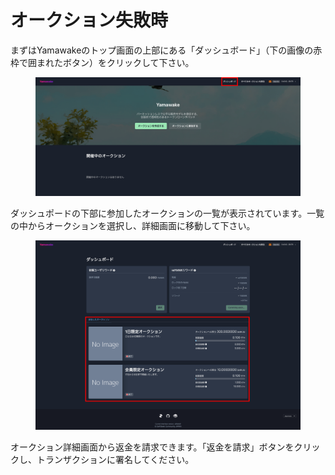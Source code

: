 # オークション失敗時

まずはYamawakeのトップ画面の上部にある「ダッシュボード」（下の画像の赤枠で囲まれたボタン）をクリックして下さい。

<figure><img src="../../../../.gitbook/assets/Group 1 (20) (2).png" alt=""><figcaption></figcaption></figure>

ダッシュポードの下部に参加したオークションの一覧が表示されています。一覧の中からオークションを選択し、詳細画面に移動して下さい。

<figure><img src="../../../../.gitbook/assets/Group 1 (21) (1).png" alt=""><figcaption></figcaption></figure>

オークション詳細画面から返金を請求できます。「返金を請求」ボタンをクリックし、トランザクションに署名してください。
